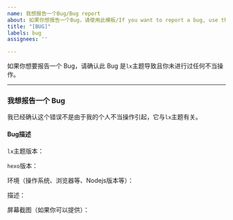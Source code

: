 ```yaml
---
name: 我想报告一个Bug/Bug report
about: 如果你想报告一个Bug，请使用此模板/If you want to report a bug, use this
title: "[BUG]"
labels: bug
assignees: ''

---
```


如果你想要报告一个 Bug，请确认此 Bug 是`lx`主题导致且你未进行过任何不当操作。

---

### 我想报告一个 Bug

我已经确认这个错误不是由于我的个人不当操作引起，它与`lx`主题有关。

#### Bug描述

`lx`主题版本：

`hexo`版本：

环境（操作系统、浏览器等、Nodejs版本等）：

描述：

屏幕截图（如果你可以提供）：
